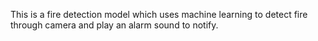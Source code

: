 This is a fire detection model which uses machine learning to detect fire through camera and play an alarm sound to notify.
